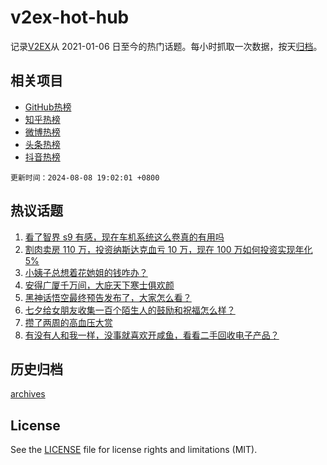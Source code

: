 # v2ex-hot-hub

 记录[V2EX](https://www.v2ex.com/)从 2021-01-06 日至今的热门话题。每小时抓取一次数据，按天[归档](archives)。
 
 ## 相关项目

- [GitHub热榜](https://github.com/it985/github-hot-hub)
- [知乎热榜](https://github.com/it985/zhihu-hot-hub)
- [微博热榜](https://github.com/it985/weibo-hot-hub)
- [头条热榜](https://github.com/it985/toutiao-hot-hub)
- [抖音热榜](https://github.com/it985/douyin-hot-hub)


 `更新时间：2024-08-08 19:02:01 +0800`

## 热议话题

1. [看了智界 s9 有感，现在车机系统这么卷真的有用吗](https://www.v2ex.com/t/1063372)
1. [割肉卖房 110 万，投资纳斯达克血亏 10 万，现在 100 万如何投资实现年化 5%](https://www.v2ex.com/t/1063430)
1. [小姨子总想着花她姐的钱咋办？](https://www.v2ex.com/t/1063351)
1. [安得广厦千万间，大庇天下寒士俱欢颜](https://www.v2ex.com/t/1063451)
1. [黑神话悟空最终预告发布了，大家怎么看？](https://www.v2ex.com/t/1063411)
1. [七夕给女朋友收集一百个陌生人的鼓励和祝福怎么样？](https://www.v2ex.com/t/1063317)
1. [攒了两周的高血压大赏](https://www.v2ex.com/t/1063496)
1. [有没有人和我一样，没事就喜欢开咸鱼，看看二手回收电子产品？](https://www.v2ex.com/t/1063385)

## 历史归档

[archives](archives)

## License

See the [LICENSE](LICENSE) file for license rights and limitations (MIT).
